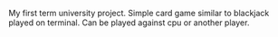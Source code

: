 My first term university project.
Simple card game similar to blackjack played on terminal. Can be played against cpu or another player.
